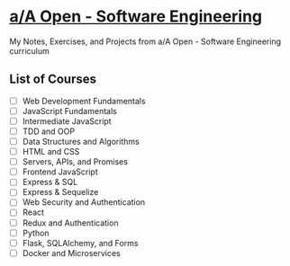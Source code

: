 # [a/A Open - Software Engineering](https://my.appacademy.io/)

My Notes, Exercises, and Projects from a/A Open - Software Engineering curriculum


## List of Courses

- [ ] Web Development Fundamentals
- [ ] JavaScript Fundamentals
- [ ] Intermediate JavaScript
- [ ] TDD and OOP
- [ ] Data Structures and Algorithms
- [ ] HTML and CSS
- [ ] Servers, APIs, and Promises
- [ ] Frontend JavaScript
- [ ] Express & SQL
- [ ] Express & Sequelize
- [ ] Web Security and Authentication
- [ ] React
- [ ] Redux and Authentication
- [ ] Python
- [ ] Flask, SQLAlchemy, and Forms
- [ ] Docker and Microservices

